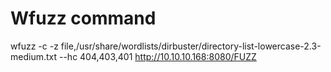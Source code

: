 # Wfuzz command

wfuzz -c -z file,/usr/share/wordlists/dirbuster/directory-list-lowercase-2.3-medium.txt --hc 404,403,401 http://10.10.10.168:8080/FUZZ
